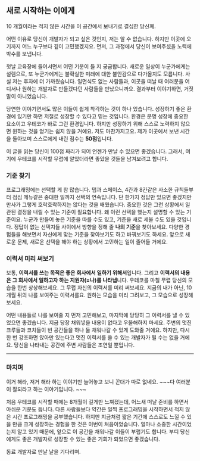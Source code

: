 ## 새로 시작하는 이에게

10 개월이라는 적지 않은 시간을 이 공간에서 보내기로 결심한 당신께.

어떤 이유로 당신이 개발자가 되고 싶은 것인지, 저는 알 수 없습니다. 하지만 이곳에 오기까지 어느 누구보다 깊이 고민했겠지요. 먼저, 그 과정에서 당신이 보여주셨을 노력에 박수를 보냅니다.

첫날 교육장에 들어서면서 어떤 기분이 들 지 궁금합니다. 새로운 일상이 누군가에게는 설렘으로, 또 누군가에게는 불확실한 미래에 대한 불안감으로 다가올지도 모릅니다. 사실 저는 후자에 더 가까웠습니다. 일면식도 없는 사람들과, 이곳을 떠날 때 여러분을 어디서나 원하는 개발자로 만들겠다던 사람들을 만났으니까요. 결과부터 이야기하면, 거짓말이 아니었습니다.

당연한 이야기면서도 많은 이들이 쉽게 착각하는 것이 하나 있습니다. 성장하기 좋은 환경에 있기만 하면 저절로 성장할 수 있다고 믿는 것입니다. 환경은 분명 성장에 중요한 요소이고 우테코가 바로 그런 환경입니다. 하지만 성장하기 위해 스스로 노력하지 않으면 원하는 것을 얻기는 쉽지 않을 거에요. 저도 마찬가지고요. 제가 이곳에서 보낸 시간을 돌아보며 스스로에게 내린 점수는 **50점**입니다.

이 글을 읽는 당신이 100점 짜리가 되어 언젠가 만날 수 있으면 좋겠습니다. 그래서, 여기에 우테코를 시작할 무렵에 알았더라면 좋았을 것들을 남겨보려고 합니다.

### 기준 찾기

프로그래밍에는 선택할 게 참 많습니다. 탭과 스페이스, 4칸과 8칸같은 사소한 규칙들부터 점심 메뉴같은 중대한 일까지 선택의 연속입니다. 단 한가지 정답만 있으면 좋겠지만 만사가 그렇게 호락호락하지는 않다는 것을 배웠습니다. 중요한 것은 그런 상황에서 일관된 결정을 내릴 수 있는 기준이 필요합니다. 왜 이런 선택을 했는지 설명할 수 있는 기준이요. 누군가 만들어 놓은 기준을 따를 수도 있고, 기준을 새로 세울 수도 있을 것입니다. 정답이 없는 선택지들 사이에서 방향을 정해 줄 **나의 기준**을 찾아보세요. 다양한 경험들을 해보면서 자신에게 맞는 기준을 찾아보기도 하고 바꿔보기도 하세요. 앞으로 새로운 문제, 새로운 선택을 해야 하는 상황에서 고민하는 일이 줄어들 거에요.

### 이력서 미리 써보기

보통, **이력서를 쓰는 목적은 좋은 회사에서 일하기 위해서**입니다. 그리고 **이력서의 내용은 그 회사에서 일하고자 하는 지원자(=나)를 나타냅**니다. 우테코를 마칠 무렵 당신의 모습을 한번 상상해보세요. 그 무렵 자신의 이력서를 미리 써보세요. 지금의 내가 아닌, 10 개월 뒤의 나를 보여주는 이력서를요. 원하는 모습을 미리 그려보고, 그 모습으로 성장해보세요. 

어떤 내용들로 나를 보여줄 지 먼저 고민해보고, 마지막에 당당히 그 이력서를 낼 수 있었으면 좋겠습니다. 지금 당장 채워넣을 내용이 없다고 우울해하지 마세요. 주변의 멋진 크루들과 코치들이 빈 공간들을 하나 둘 채워나갈 수 있게 도와줄 거에요. 하지만, 다시한 번 강조하면 앉아만 있는다고 멋진 이력서를 쓸 수 있는 개발자가 될 수는 없을 거에요. 당신을 나타내는 공간에 주변 사람들은 조연일 뿐입니다. 

---

### 마치며

이거 해라, 저거 해라 하는 이야기만 늘어놓고 보니 꼰대가 따로 없네요. ~~~다 여러분이 잘되라고 하는 이야기입니다. ~~~

처음 우테코를 시작할 때에는 8개월이 길게만 느껴졌는데, 어느새 떠날 준비를 하면서 아쉬운 기분도 듭니다. 다른 사람들보다 약간은 일찍 프로그래밍을 시작하면서 적지 않은 시간 프로그래밍을 공부했습니다. 하지만 지금처럼 짧은 기간에 스스로도 느낄 수 있을 만큼 크게 성장하는 경험을 한 것은 이번이 처음이었습니다. 얼마나 소중한 시간이었는지 알고 있기 때문에, 앞으로 이 공간을 채워나갈 이들이 부럽기도 합니다. 부디 당신에게도 좋은 개발자로 성장할 수 있는 좋은 기회가 되었으면 좋겠습니다.

동료 개발자로 만날 날을 기다리며.


